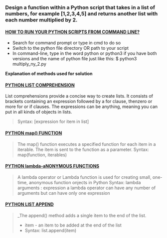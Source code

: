### Design a function within a Python script that takes in a list of numbers, for example [1,2,3,4,5] and returns another list with each number multiplied by 2.
#### [HOW TO RUN YOUR PYTHON SCRIPTS FROM COMMAND LINE?](https://docs.python.org/3/faq/windows.html)
* Search for command prompt or type in cmd to do so
* Switch to the python file directory OR path to your script
* In command-line, type in the word python or python3 if you have both versions and the name of python file just like this: $ python3 multiply_ny_2.py

__Explanation of methods used for solution__

#### [PYTHON LIST COMPREHENSION](https://www.pythonforbeginners.com/basics/list-comprehensions-in-python)
List comprehensions provide a concise way to create lists. 
It consists of brackets containing an expression followed by a for clause, thenzero or more for or if clauses. The expressions can be anything, meaning you can put in all kinds of objects in lists.
> Syntax: [expression for item in list]

#### [PYTHON map() FUNCTION](https://www.w3schools.com/python/ref_func_map.asp)
>The map() function executes a specified function for each item in a iterable. The item is sent to the function as a parameter.
> Syntax: map(function, iterables)

#### [PYTHON lambda-aNONYMOUS FUNCTIONS](https://medium.com/better-programming/lambda-map-and-filter-in-python-4935f248593)
> A lambda operator or Lambda function is used for creating small, one-time, anonymous function onjects in Python
> Syntax: lambda arguments : expression
> a lambda operator can have any number of arguments but can have only one expression

#### [PYTHON LIST APPEND]()
>_The append() method adds a single item to the end of the list.
> * item - an item to be added at the end of the list
> * Syntax: list.append(item)
